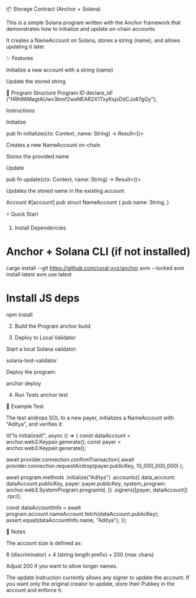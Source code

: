 📦 Storage Contract (Anchor + Solana)

This is a simple Solana program written with the Anchor framework
 that demonstrates how to initialize and update on-chain accounts.

It creates a NameAccount on Solana, stores a string (name), and allows updating it later.

✨ Features

Initialize a new account with a string (name)

Update the stored string


📂 Program Structure
Program ID
declare_id!("HRh96MagtAUwv3bmf2waNEAR2X1TxyKsjxDdCJx87gGy");

Instructions

Initialize

pub fn initialize(ctx: Context<Initialize>, name: String) -> Result<()>


Creates a new NameAccount on-chain

Stores the provided name

Update

pub fn update(ctx: Context<Update>, name: String) -> Result<()>


Updates the stored name in the existing account

Account
#[account]
pub struct NameAccount {
    pub name: String,
}

⚡ Quick Start
1. Install Dependencies
# Anchor + Solana CLI (if not installed)
cargo install --git https://github.com/coral-xyz/anchor avm --locked
avm install latest
avm use latest

# Install JS deps
npm install

2. Build the Program
anchor build

3. Deploy to Local Validator

Start a local Solana validator:

solana-test-validator


Deploy the program:

anchor deploy

4. Run Tests
anchor test

🧪 Example Test

The test airdrops SOL to a new payer, initializes a NameAccount with "Aditya", and verifies it:

it("Is initialized!", async () => {
  const dataAccount = anchor.web3.Keypair.generate();
  const payer = anchor.web3.Keypair.generate();

  await provider.connection.confirmTransaction(
    await provider.connection.requestAirdrop(payer.publicKey, 10_000_000_000)
  );

  await program.methods
    .initialize("Aditya")
    .accounts({
      data_account: dataAccount.publicKey,
      payer: payer.publicKey,
      system_program: anchor.web3.SystemProgram.programId,
    })
    .signers([payer, dataAccount])
    .rpc();

  const dataAccountInfo = await program.account.nameAccount.fetch(dataAccount.publicKey);
  assert.equal(dataAccountInfo.name, "Aditya");
});

📌 Notes

The account size is defined as:

8 (discriminator) + 4 (string length prefix) + 200 (max chars)


Adjust 200 if you want to allow longer names.

The update instruction currently allows any signer to update the account.
If you want only the original creator to update, store their Pubkey in the account and enforce it.
